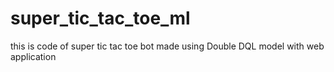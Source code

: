 # super_tic_tac_toe_ml
this is code of super tic tac toe bot made using Double DQL model with web application
